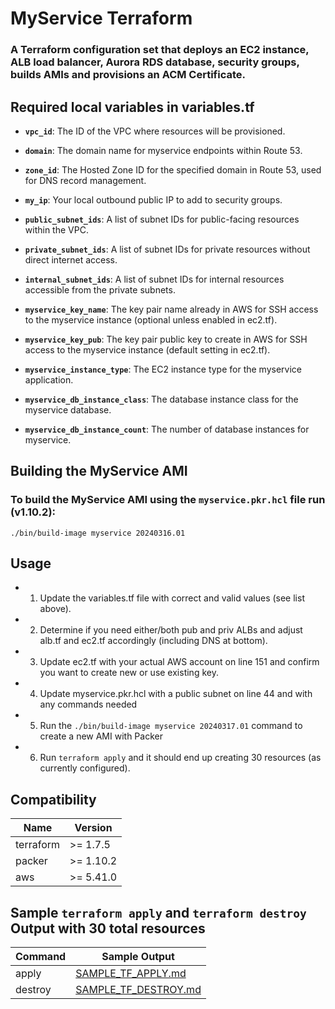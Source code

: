 # MyService Terraform 
### A Terraform configuration set that deploys an EC2 instance, ALB load balancer, Aurora RDS database, security groups, builds AMIs and provisions an ACM Certificate.

## Required local variables in variables.tf

- **`vpc_id`**: The ID of the VPC where resources will be provisioned.
- **`domain`**: The domain name for myservice endpoints within Route 53.
- **`zone_id`**: The Hosted Zone ID for the specified domain in Route 53, used for DNS record management.
- **`my_ip`**: Your local outbound public IP to add to security groups.

- **`public_subnet_ids`**: A list of subnet IDs for public-facing resources within the VPC.
- **`private_subnet_ids`**: A list of subnet IDs for private resources without direct internet access.
- **`internal_subnet_ids`**: A list of subnet IDs for internal resources accessible from the private subnets.

- **`myservice_key_name`**: The key pair name already in AWS for SSH access to the myservice instance (optional unless enabled in ec2.tf).
- **`myservice_key_pub`**: The key pair public key to create in AWS for SSH access to the myservice instance (default setting in ec2.tf).
- **`myservice_instance_type`**: The EC2 instance type for the myservice application.
- **`myservice_db_instance_class`**: The database instance class for the myservice database.
- **`myservice_db_instance_count`**: The number of database instances for myservice.

## Building the MyService AMI

### To build the MyService AMI using the `myservice.pkr.hcl` file run (v1.10.2): 
```
./bin/build-image myservice 20240316.01
```

## Usage

- 1. Update the variables.tf file with correct and valid values (see list above).
- 2. Determine if you need either/both pub and priv ALBs and adjust alb.tf and ec2.tf accordingly (including DNS at bottom).
- 3. Update ec2.tf with your actual AWS account on line 151 and confirm you want to create new or use existing key.
- 4. Update myservice.pkr.hcl with a public subnet on line 44 and with any commands needed
- 5. Run the `./bin/build-image myservice 20240317.01` command to create a new AMI with Packer
- 6. Run `terraform apply` and it should end up creating 30 resources (as currently configured).

## Compatibility

| Name | Version |
|------|---------|
| terraform | >= 1.7.5 |
| packer | >= 1.10.2 |
| aws | >= 5.41.0 |

## Sample `terraform apply` and `terraform destroy` Output with 30 total resources

| Command | Sample Output |
|---------|---------------|
| apply   | [SAMPLE_TF_APPLY.md](SAMPLE_TF_APPLY.md) |
| destroy | [SAMPLE_TF_DESTROY.md](SAMPLE_TF_DESTROY.md) |